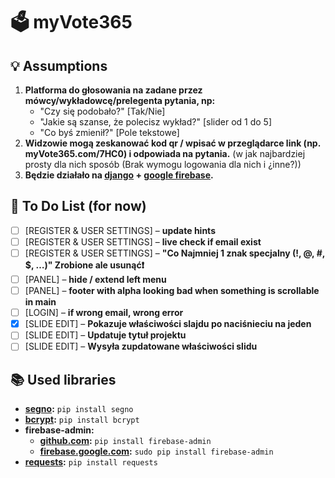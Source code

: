 # 🗳 myVote365

## 💡 Assumptions

1. **Platforma do głosowania na zadane przez mówcy/wykładowcę/prelegenta pytania, np:**
   - "Czy się podobało?" [Tak/Nie]
   - "Jakie są szanse, że polecisz wykład?" [slider od 1 do 5]
   - "Co byś zmienił?" [Pole tekstowe]
2. **Widzowie mogą zeskanować kod qr / wpisać w przeglądarce link (np. myVote365.com/7HC0) i odpowiada na pytania.** (w jak najbardziej prosty dla nich sposób (Brak wymogu logowania dla nich i ¿inne?))
3. **Będzie działało na [django](https://www.djangoproject.com/) + [google firebase](https://firebase.google.com/).**

## 📝 To Do List (for now)

- [ ] [REGISTER & USER SETTINGS] – **update hints**
- [ ] [REGISTER & USER SETTINGS] – **live check if email exist**
- [ ] [REGISTER & USER SETTINGS] – **"Co Najmniej 1 znak specjalny (!, @, #, $, …)" Zrobione ale usunąć❗️**
- [ ] [PANEL] – **hide / extend left menu**
- [ ] [PANEL] – **footer with alpha looking bad when something is scrollable in main**
- [ ] [LOGIN] – **if wrong email, wrong error**
- [x] [SLIDE EDIT] – **Pokazuje właściwości slajdu po naciśnieciu na jeden**
- [ ] [SLIDE EDIT] – **Updatuje tytuł projektu**
- [ ] [SLIDE EDIT] – **Wysyła zupdatowane właściwości slidu**

## 📚 Used libraries

- **[segno](https://pypi.org/project/segno/):** `pip install segno`
- **[bcrypt](https://pypi.org/project/bcrypt/):** `pip install bcrypt`
- **firebase-admin:**
  - **[github.com](https://github.com/firebase/firebase-admin-python):** `pip install firebase-admin`
  - **[firebase.google.com](https://firebase.google.com/docs/admin/setup/):** `sudo pip install firebase-admin`
- **[requests](https://pypi.org/project/bcrypt/):** `pip install requests`
